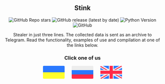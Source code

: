 <h2 align="center">Stink</h2>

<div align="center">
 <img alt="GitHub Repo stars" src="https://img.shields.io/github/stars/FallenAstaroth/stink">
 <img alt="GitHub release (latest by date)" src="https://img.shields.io/github/v/release/FallenAstaroth/stink">
 <img alt="Python Version" src="https://img.shields.io/badge/python-3.7%20%7C%203.8%20%7C%203.9-blue">
 <img alt="GitHub" src="https://img.shields.io/github/license/FallenAstaroth/stink">
</div>

<p align="center">Stealer in just three lines. The collected data is sent as an archive to Telegram. Read the functionality, examples of use and compilation at one of the links below.<p>

<h3 align="center">Click one of us</h3>

<p align="center">
  <a href="docs/ua.md"><img src="docs/ua_icon.svg" width="70"></a>
  <a>&#8192;&#8192;</a>
  <a href="docs/ru.md"><img src="docs/ru_icon.svg" width="70"></a>
  <a>&#8192;&#8192;</a>
  <a href="docs/en.md"><img src="docs/en_icon.svg" width="70"></a>
</p>
